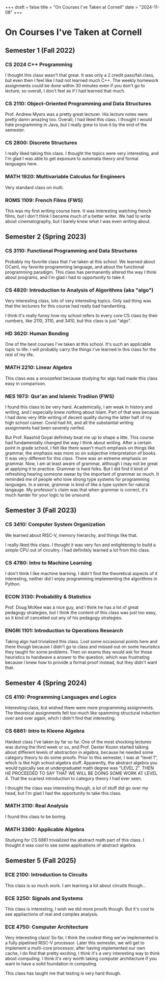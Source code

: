 +++
draft = false
title = "On Courses I've Taken at Cornell"
date = "2024-11-08"
+++
# On Courses I've Taken at Cornell

## Semester 1 (Fall 2022)

### CS 2024 C++ Programming
I thought this class wasn't that great. It was only a 2 credit pass/fail class, but even then I feel like I had not learned much C++. The weekly homework assignments could be done within 30 minutes even if you don't go to lecture, so overall, I don't feel as if I had learned that much.

### CS 2110: Object-Oriented Programming and Data Structures
Prof. Andrew Myers was a pretty great lecturer. His lecture notes were pretty damn amazing too. Overall, I had liked this class. I thought I would hate programming in Java, but I really grew to love it by the end of the semester.

### CS 2800: Discrete Structures
I really liked taking this class. I thought the topics were very interesting, and I'm glad I was able to get exposure to automata theory and formal languages here. 

### MATH 1920: Multivariable Calculus for Engineers
Very standard class on multi.

### ROMS 1109: French Films (FWS)
This was my first writing course here. It was interesting watching french films, but I don't think I became much of a better writer. We had to write about cinematography, but I barely knew what I was even writing about.

## Semester 2 (Spring 2023)
### CS 3110: Functional Programming and Data Structures
Probably my favorite class that I've taken at this school. We learned about OCaml, my favorite programming language, and about the functional programming paradigm. This class has permanently altered the way I think about programs, and I'm glad I had to opportunity to take it.

### CS 4820: Introduction to Analysis of Algorithms (aka "algo")
Very interesting class, lots of very interesting topics. Only sad thing was that the lecturers for this course had really bad handwriting.

I think it's really funny how my school refers to every core CS class by their numbers, like 2110, 3110, and 3410, but this class is just "algo". 

### HD 3620: Human Bonding
One of the best courses I've taken at this school. It's such an applicable topic to life. I will probably carry the things I've learned in this class for the rest of my life.

### MATH 2210: Linear Algebra
This class was a snoozefest because studying for algo had made this class easy in comparison.

### NES 1973: Qur'an and Islamic Tradiion (FWS)
I found this class to be very hard. Academically, I am weak in history and writing, and I especially knew nothing about Islam. Part of that was because I had done very little writing of decent quality during the latter half of my high school career. Covid had hit, and all the substantial writing assignments had been severely nerfed. 

But Prof. Raashid Goyal definitely beat me up to shape a litte. This course had fundamentally changed the way I think about writing. After a certain point in grade school, I felt like there wasn't much emphasis on things like grammar, the emphasis was more so on subjective interpretation of books. It was very different for this class. There was an extreme emphasis on grammar. Now, I am at least aware of grammar, although I may not be great at applying it to practice. Grammar is hard folks. But I did find it kind of refreshing hearing someone swear by the important of grammar so much. It reminded me of people who love strong type systems for programming languages. In a sense, grammar is kind of like a type system for natural langauge. My professor's claim was that when grammar is correct, it's much harder for your logic to be unsound. 

## Semester 3 (Fall 2023)

### CS 3410: Computer System Organization
We learned about RISC-V, memory hierarchy, and things like that.

I really liked this class. I thought it was very fun and enlightening to build a simple CPU out of circuitry. I had definitely learned a lot from this class.

### CS 4780: Intro to Machine Learning
I don't think I like machine learning. I didn't find the theoretical aspects of it interesting, neither did I enjoy programming implementing the algorithms in Python. 

### ECON 3130: Probability & Statistics
Prof. Doug McKee was a nice guy, and I think he has a lot of great pedagogy strategies, but I think the content of this class was just too easy, so it kind of cancelled out any of his pedagogy strategies.

### ENGRI 1101: Introduction to Operations Research
Taking algo had trivialized this class. Lost some occasional points here and there though because I didn't go to class and missed out on some heuristics they taught for some problems. Then on exams they would ask for those heuristics to handwave a answer to the question, which was frustrating because I knew how to provide a formal proof instead, but they didn't want that.

## Semester 4 (Spring 2024)
### CS 4110: Programming Languages and Logics
Interesting class, but wished there were more programming assignments. The theoreical assignments felt too much like spamming structural induction over and over again, whch I didn't find that interesting.

### CS 6861: Intro to Kleene Algebra
Hardest class I've taken by far so far. One of the most shocking lectures was during the third week or so, and Prof. Dexter Kozen started talking about different levels of abstraction in algebra, because he needed some category theory to do some proofs. Prior to this semester, I was at "level 1", which is like high school algebra stuff. Apparently, the abstract algebra you would typically see at undergraduatet math degree was "LEVEL 2". THEN HE PROCEEDED TO SAY THAT WE WILL BE DOING SOME WORK AT LEVEL 4. That the scariest introduction to category theory I had ever seen. 

I thought the class was interesting though, a lot of stuff did go over my head, but I'm glad I had the opportunity to take this class.


### MATH 3110: Real Analysis
I found this class to be boring. 

### MATH 3360: Applicable Algebra
Studying for CS 6861 trivialized the abstract math part of this class. I thought it was cool to see some applications of abstract algebra.

## Semester 5 (Fall 2025)

### ECE 2100: Introduction to Circuits
This class is so much work. I am learning a lot about circuits though...


### ECE 3250: Signals and Systems
This class is interesting, I wish we did more proofs though. But it's cool to see appliactions of real and complex analysis.

### ECE 4750: Computer Architecture
Very interesting class! So far, I think the coolest thing we've implemented is a fully pipelined RISC-V processor. Later this semester, we will get to implement a multi-core processor, after having implemented our own cache, I do find that pretty exciting. I think it's a very interesting way to think about computing. I think it's very worth taking computer architecture if you want to have a solid foundation in computing. 

This class has taught me that testing is very hard though.